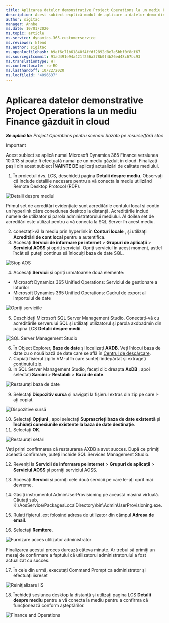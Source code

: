 ```yaml
---
title: Aplicarea datelor demonstrative Project Operations la un mediu Finance găzduit în cloud
description: Acest subiect explică modul de aplicare a datelor demo din Project Operations la un mediu Dynamics 365 Finance găzduit în cloud.
author: sigitac
manager: Annbe
ms.date: 10/01/2020
ms.topic: article
ms.service: dynamics-365-customerservice
ms.reviewer: kfend
ms.author: sigitac
ms.openlocfilehash: b9af6c71b61840f4ffdf2892d8e7e5bbf0f8df67
ms.sourcegitcommit: 91ad491e94a421f256a378b0f4b26ed48c67bc93
ms.translationtype: HT
ms.contentlocale: ro-RO
ms.lasthandoff: 10/22/2020
ms.locfileid: "4096637"
---
```

# <a name="apply-project-operations-demo-data-to-a-finance-cloud-hosted-environment"></a>Aplicarea datelor demonstrative Project Operations la un mediu Finance găzduit în cloud

_**Se aplică la:** Project Operations pentru scenarii bazate pe resurse/fără stoc_

> [!IMPORTANT]
> Acest subiect se aplică numai Microsoft Dynamics 365 Finance versiunea 10.0.13 și poate fi efectuată numai pe un mediu găzduit în cloud. Finalizați pașii din acest subiect **ÎNAINTE DE** aplicați actualizări de calitate mediului.

1. În proiectul dvs. LCS, deschideți pagina **Detalii despre mediu**. Observați că include detaliile necesare pentru a vă conecta la mediu utilizând Remote Desktop Protocol (RDP).

![Detalii despre mediul ](./media/1EnvironmentDetails.png)

Primul set de acreditări evidențiate sunt acreditările contului local și conțin un hyperlink către conexiunea desktop la distanță. Acreditările includ numele de utilizator și parola administratorului mediului. Al doilea set de acreditări este utilizat pentru a vă conecta la SQL Server în acest mediu.

2. conectați-vă la mediu prin hyperlink în **Conturi locale** , și utilizați **Acreditări de cont local** pentru a autentifica.
3. Accesați **Servicii de informare pe internet** > **Grupuri de aplicații** > **Serviciul AOSS** și opriți serviciul. Opriți serviciul în acest moment, astfel încât să puteți continua să înlocuiți baza de date SQL.

![Stop AOS](./media/2StopAOS.png)

4. Accesați **Servicii** și opriți următoarele două elemente:

- Microsoft Dynamics 365 Unified Operations: Serviciul de gestionare a loturilor
- Microsoft Dynamics 365 Unified Operations: Cadrul de export al importului de date

![Opriți serviciile](./media/3StopServices.png)

5. Deschideți Microsoft SQL Server Management Studio. Conectați-vă cu acreditările serverului SQL și utilizați utilizatorul și parola axdbadmin din pagina LCS **Detalii despre medii**.

![SQL Server Management Studio](./media/4SSMS.png)

6. În Object Explorer, **Baze de date** și localizați **AXDB**. Veți înlocui baza de date cu o nouă bază de date care se află în [Centrul de descărcare](https://download.microsoft.com/download/1/a/3/1a314bd2-b082-4a87-abdc-1ba26c92b63d/ProjOpsDemoDataFOGARelease.zip). 
7. Copiați fișierul zip în VM-ul în care sunteți îndepărtat și extrageți conținutul zip.
8. În SQL Server Management Studio, faceți clic dreapta **AxDB** , apoi selectați **Sarcini** > **Restabili** > **Bază de date**.

![Restaurați baza de date](./media/5RestoreDatabase.png)

9. Selectați **Dispozitiv sursă** și navigați la fișierul extras din zip pe care l-ați copiat.

![Dispozitive sursă](./media/6SourceDevice.png)

10. Selectați **Opțiuni** , apoi selectați **Suprascrieți baza de date existentă** și **Închideți conexiunile existente la baza de date destinație**. 
11. Selectați **OK**.

![Restaurați setări](./media/7RestoreSetting.png)

Veți primi confirmarea că restaurarea AXDB a avut succes. După ce primiți această confirmare, puteți închide SQL Services Management Studio.

12. Reveniți la **Servicii de informare pe internet** > **Grupuri de aplicații** > **Serviciul AOSS** și porniți serviciul AOSS.
13. Accesați **Servicii** și porniți cele două servicii pe care le-ați oprit mai devreme.

14. Găsiți instrumentul AdminUserProvisioning pe această mașină virtuală. Căutați sub, K:\AosService\PackagesLocalDirectory\bin\AdminUserProvisioning.exe.
15. Rulați fișierul .ext folosind adresa de utilizator din câmpul **Adresa de email**. 
16. Selectați **Remitere**.

![Furnizare acces utilizator administrator](./media/8AdminUserProvisioning.png)

Finalizarea acestui proces durează câteva minute. Ar trebui să primiți un mesaj de confirmare a faptului că utilizatorul administratorului a fost actualizat cu succes.

17. În cele din urmă, executați Command Prompt ca administrator și efectuați iisreset

![Reiniţializare IIS](./media/9IISReset.png)

18. Închideți sesiunea desktop la distanță și utilizați pagina LCS **Detalii despre mediu** pentru a vă conecta la mediu pentru a confirma că funcționează conform așteptărilor.

![Finance and Operations](./media/10FinanceAndOperations.png)
